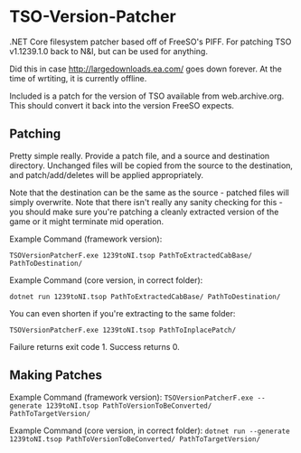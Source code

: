# TSO-Version-Patcher
.NET Core filesystem patcher based off of FreeSO's PIFF. For patching TSO v1.1239.1.0 back to N&amp;I, but can be used for anything. 

Did this in case http://largedownloads.ea.com/ goes down forever. At the time of wrtiting, it is currently offline.

Included is a patch for the version of TSO available from web.archive.org. This should convert it back into the version FreeSO expects.

## Patching

Pretty simple really. Provide a patch file, and a source and destination directory. Unchanged files will be copied from the source to the destination, and patch/add/deletes will be applied appropriately.

Note that the destination can be the same as the source - patched files will simply overwrite. Note that there isn't really any sanity checking for this - you should make sure you're patching a cleanly extracted version of the game or it might terminate mid operation.

Example Command (framework version):

`TSOVersionPatcherF.exe 1239toNI.tsop PathToExtractedCabBase/ PathToDestination/`

Example Command (core version, in correct folder):

`dotnet run 1239toNI.tsop PathToExtractedCabBase/ PathToDestination/`

You can even shorten if you're extracting to the same folder:

`TSOVersionPatcherF.exe 1239toNI.tsop PathToInplacePatch/`


Failure returns exit code 1. Success returns 0.

## Making Patches

Example Command (framework version):
`TSOVersionPatcherF.exe --generate 1239toNI.tsop PathToVersionToBeConverted/ PathToTargetVersion/`

Example Command (core version, in correct folder):
`dotnet run --generate  1239toNI.tsop PathToVersionToBeConverted/ PathToTargetVersion/`